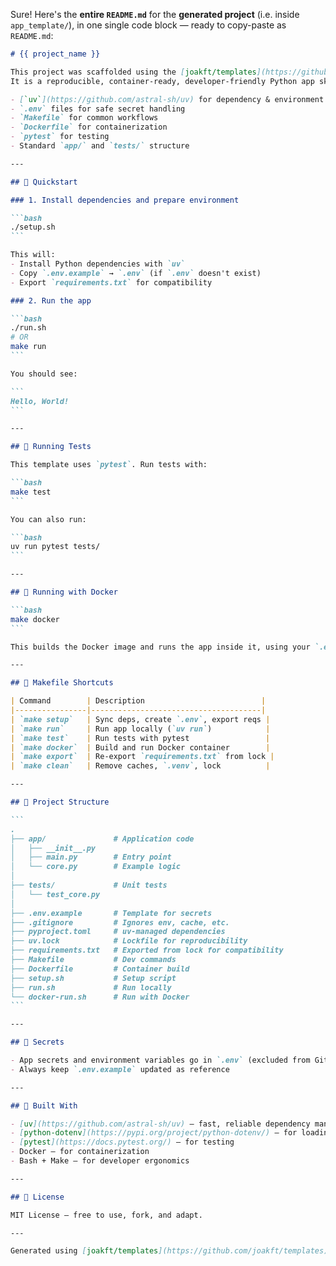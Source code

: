 Sure! Here's the **entire `README.md`** for the **generated project** (i.e. inside `app_template/`), in one single code block — ready to copy-paste as `README.md`:

````markdown
# {{ project_name }}

This project was scaffolded using the [joakft/templates](https://github.com/joakft/templates) system.  
It is a reproducible, container-ready, developer-friendly Python app skeleton using:

- [`uv`](https://github.com/astral-sh/uv) for dependency & environment management
- `.env` files for safe secret handling
- `Makefile` for common workflows
- `Dockerfile` for containerization
- `pytest` for testing
- Standard `app/` and `tests/` structure

---

## 🚀 Quickstart

### 1. Install dependencies and prepare environment

```bash
./setup.sh
```

This will:
- Install Python dependencies with `uv`
- Copy `.env.example` → `.env` (if `.env` doesn't exist)
- Export `requirements.txt` for compatibility

### 2. Run the app

```bash
./run.sh
# OR
make run
```

You should see:

```
Hello, World!
```

---

## 🧪 Running Tests

This template uses `pytest`. Run tests with:

```bash
make test
```

You can also run:

```bash
uv run pytest tests/
```

---

## 🐳 Running with Docker

```bash
make docker
```

This builds the Docker image and runs the app inside it, using your `.env` file for config.

---

## 🧰 Makefile Shortcuts

| Command        | Description                          |
|----------------|--------------------------------------|
| `make setup`   | Sync deps, create `.env`, export reqs |
| `make run`     | Run app locally (`uv run`)            |
| `make test`    | Run tests with pytest                 |
| `make docker`  | Build and run Docker container        |
| `make export`  | Re-export `requirements.txt` from lock |
| `make clean`   | Remove caches, `.venv`, lock          |

---

## 📂 Project Structure

```
.
├── app/               # Application code
│   ├── __init__.py
│   ├── main.py        # Entry point
│   └── core.py        # Example logic
│
├── tests/             # Unit tests
│   └── test_core.py
│
├── .env.example       # Template for secrets
├── .gitignore         # Ignores env, cache, etc.
├── pyproject.toml     # uv-managed dependencies
├── uv.lock            # Lockfile for reproducibility
├── requirements.txt   # Exported from lock for compatibility
├── Makefile           # Dev commands
├── Dockerfile         # Container build
├── setup.sh           # Setup script
├── run.sh             # Run locally
└── docker-run.sh      # Run with Docker
```

---

## 🔐 Secrets

- App secrets and environment variables go in `.env` (excluded from Git)
- Always keep `.env.example` updated as reference

---

## 🧱 Built With

- [uv](https://github.com/astral-sh/uv) – fast, reliable dependency manager
- [python-dotenv](https://pypi.org/project/python-dotenv/) – for loading `.env`
- [pytest](https://docs.pytest.org/) – for testing
- Docker – for containerization
- Bash + Make – for developer ergonomics

---

## 📄 License

MIT License – free to use, fork, and adapt.

---

Generated using [joakft/templates](https://github.com/joakft/templates)
````
